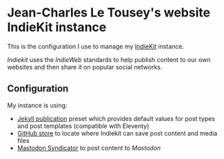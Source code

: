# Jean-Charles Le Tousey's website IndieKit instance

This is the configuration I use to manage my [IndieKit](https://getindiekit.com) instance.

_Indiekit_ uses the _IndieWeb_ standards to help publish content to our own websites and then share it on popular social networks.

## Configuration

My instance is using:

- [Jekyll publication](https://getindiekit.com/plugins/presets#indiekit-preset-jekyll) preset which provides default values for post types and post templates (compatible with Eleventy)
- [GitHub store](https://getindiekit.com/plugins/stores#indiekit-store-github) to locate where Indiekit can save post content and media files
- [Mastodon Syndicator](https://getindiekit.com/plugins/syndicators#indiekit-syndicator-mastodon) to post content to _Mastodon_

